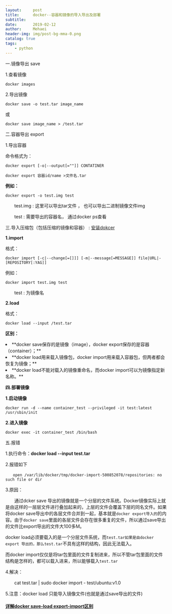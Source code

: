 ```yaml
---
layout:     post
title:      docker--容器和镜像的导入导出及部署
subtitle:   
date:       2019-02-12
author:     Mehaei
header-img: img/post-bg-mma-0.png
catalog: true
tags:
    - python
---
```

一.镜像导出 save

1.查看镜像

```
docker images
```

2.导出镜像

```
docker save -o test.tar image_name
```

或

```
docker save image_name > /test.tar
```

二.容器导出 export

1.导出容器

命令格式为：

```
docker export [-o|--output[=""]] CONTATINER
```

```
docker export 容器id/name >文件名.tar
```

**例如：**

```
docker export -o test.img test
```

　　test.img : 这里可以导出tar文件 ， 也可以导出二进制镜像文件img

　　test : 需要导出的容器名， 通过docker ps查看

三.导入压缩包（包括压缩的镜像和容器） : [安装dokcer](https://www.cnblogs.com/mswei/p/10364468.html)

**1.import**

格式：

```
docker import [-c|--change[=[]]] [-m|--message[=MESSAGE]] file|URL|-[REPOSITORY[:YAG]]
```

例如：

```
docker import test.img test
```

　　test : 为镜像名

**2.load**

格式：

```
docker load --input /test.tar
```

**区别：**

<li>
**docker save保存的是镜像（image），docker export保存的是容器（container）；**
</li>
<li>
**docker load用来载入镜像包，docker import用来载入容器包，但两者都会恢复为镜像；**
</li>
<li>
**docker load不能对载入的镜像重命名，而docker import可以为镜像指定新名称。**
</li>

**四.部署镜像**

**1.启动镜像**

```
docker run -d --name container_test --privileged -it test:latest /usr/sbin/init
```

**2.进入镜像**

```
docker exec -it container_test /bin/bash
```

五.报错

1.执行命令：**docker load --input test.tar**

2.报错如下

```
　　open /var/lib/docker/tmp/docker-import-500852078/repositories: no such file or dir
```

3.原因：

　　通过dcker save 导出的镜像就是一个分层的文件系统。Docker镜像实际上就是由这样的一层层文件进行叠加起来的，上层的文件会覆盖下层的同名文件。如果将docker save导出中的各层文件合并到一起，基本就是`docker export导入的`的内容。由于`docker save`里面的各层文件会存在很多重复的文件，所以通过save导出的文件比export导出的文件大100多M。

docker load必须要载入的是一个分层文件系统，而`test.tar如果是由docker export 导出的，那么test.tar`不具有这样的结构，因此无法载入。

而docker import仅仅是将tar包里面的文件复制进来，所以不管tar包里面的文件结构是怎样的，都可以载入进来，所以能够载入`test.tar`

4.解决：

　　cat test.tar | sudo docker import - test/ubuntu:v1.0

5.注意：docker load 只能导入镜像文件(也就是通过save导出的文件)

#### [详解docker save-load export-import区别](https://www.zc0317.com/post/view?id=140)

 
